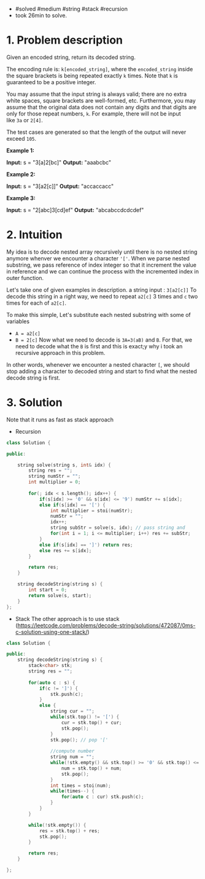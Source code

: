
- #solved #medium #string #stack #recursion
- took 26min to solve.

# 1. Problem description

Given an encoded string, return its decoded string.

The encoding rule is: `k[encoded_string]`, where the `encoded_string` inside the square brackets is being repeated exactly `k` times. Note that `k` is guaranteed to be a positive integer.

You may assume that the input string is always valid; there are no extra white spaces, square brackets are well-formed, etc. Furthermore, you may assume that the original data does not contain any digits and that digits are only for those repeat numbers, `k`. For example, there will not be input like `3a` or `2[4]`.

The test cases are generated so that the length of the output will never exceed `105`.

**Example 1:**

**Input:** s = "3[a]2[bc]"
**Output:** "aaabcbc"

**Example 2:**

**Input:** s = "3[a2[c]]"
**Output:** "accaccacc"

**Example 3:**

**Input:** s = "2[abc]3[cd]ef"
**Output:** "abcabccdcdcdef"

# 2. Intuition

My idea is to decode nested array recursively until there is no nested string anymore whenver we encounter a character `'['`.
 When we parse nested substring, we pass reference of index integer so that it increment the value in reference and we can continue the process with the incremented index in outer function.

Let's take one of given examples in description.
a string input :  `3[a2[c]]`
To decode this string in a right way, we need to repeat `a2[c]` 3 times and `c`  two times for each of `a2[c]`.

To make this simple, Let's substitute each nested substring with some of variables
- `A = a2[c]`
- `B = 2[c]`
Now what we need to decode is `3A=3(aB)` and `B`.
For that, we need to decode what the `B` is first and this is exact;y why i took an recursive approach in this problem.

In other words, whenever we encounter a nested character `[`, we should stop adding a character to decoded string and start to find what the nested decode string is first.
# 3. Solution

Note that it runs as fast as stack approach
- Recursion
```cpp
class Solution {

public:

    string solve(string s, int& idx) {
        string res = "";
        string numStr = "";
        int multiplier = 0;
        
        for(; idx < s.length(); idx++) {
            if(s[idx] >= '0' && s[idx] <= '9') numStr += s[idx];
            else if(s[idx] == '[') {
                int multiplier = stoi(numStr);
                numStr = "";
                idx++;
                string subStr = solve(s, idx); // pass string and
                for(int i = 1; i <= multiplier; i++) res += subStr;
            }
            else if(s[idx] == ']') return res;
            else res += s[idx];
        }

        return res;
    }

    string decodeString(string s) {
        int start = 0;
        return solve(s, start);
    }
};
```

- Stack
The other approach is to use stack (https://leetcode.com/problems/decode-string/solutions/472087/0ms-c-solution-using-one-stack/)
```cpp
class Solution {

public:
    string decodeString(string s) {
        stack<char> stk;
        string res = "";
  
        for(auto c : s) {
            if(c != ']') {
                stk.push(c);
            }
            else {
                string cur = "";
                while(stk.top() != '[') {
                    cur = stk.top() + cur;
                    stk.pop();
                }
                stk.pop(); // pop '['
                
                //compute number
                string num = "";
                while(!stk.empty() && stk.top() >= '0' && stk.top() <= '9') {
                    num = stk.top() + num;
                    stk.pop();
                }
                int times = stoi(num);
                while(times--) {
                    for(auto c : cur) stk.push(c);
                }
            }
        }

        while(!stk.empty()) {
            res = stk.top() + res;
            stk.pop();
        }

        return res;
    }

};
```